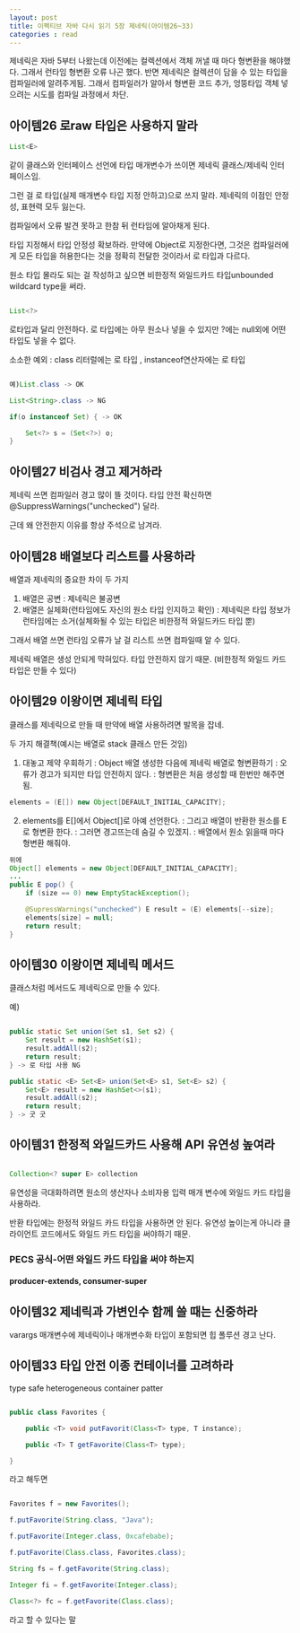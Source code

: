 ```yaml
---
layout: post
title: 이펙티브 자바 다시 읽기 5장 제네릭(아이템26~33)
categories : read
---
```

제네릭은 자바 5부터 나왔는데 이전에는 컬렉션에서 객체 꺼낼 때 마다 형변환을 해야했다. 그래서 런타임 형변환 오류 나곤 했다. 반면 제네릭은 컬렉션이 담을 수 있는 타입을 컴파일러에 알려주게됨. 그래서 컴파일러가 알아서 형변환 코드 추가, 엉뚱타입 객체 넣으려는 시도를 컴파일 과정에서 차단.

## 아이템26 로raw 타입은 사용하지 말라

~~~java
List<E>
~~~
같이 클래스와 인터페이스 선언에 타입 매개변수가 쓰이면 제네릭 클래스/제네릭 인터페이스임.

그런 걸 로 타입(실제 매개변수 타입 지정 안하고)으로 쓰지 말라. 제네릭의 이점인 안정성, 표현력 모두 잃는다. 

컴파일에서 오류 발견 못하고 한참 뒤 런타임에 알아채게 된다. 

타입 지정해서 타입 안정성 확보하라. 만약에 Object로 지정한다면, 그것은 컴파일러에게 모든 타입을 허용한다는 것을 정확히 전달한 것이라서 로 타입과 다르다.

원소 타입 몰라도 되는 걸 작성하고 싶으면 비한정적 와일드카드 타입unbounded wildcard type을 써라.

~~~java

List<?>

~~~

로타입과 달리 안전하다. 로 타입에는 아무 원소나 넣을 수 있지만 ?에는 null외에 어떤 타입도 넣을 수 없다.

소소한 예외
: class 리터럴에는 로 타입 , instanceof연산자에는 로 타입

~~~java

예)List.class -> OK

List<String>.class -> NG

if(o instanceof Set) { -> OK

    Set<?> s = (Set<?>) o;
}
~~~

## 아이템27 비검사 경고 제거하라

제네릭 쓰면 컴파일러 경고 많이 뜰 것이다. 타입 안전 확신하면 @SuppressWarnings("unchecked") 달라.

근데 왜 안전한지 이유를 항상 주석으로 남겨라.

## 아이템28 배열보다 리스트를 사용하라

배열과 제네릭의 중요한 차이 두 가지

1. 배열은 공변
: 제네릭은 불공변
2. 배열은 실체화(런타임에도 자신의 원소 타입 인지하고 확인)
: 제네릭은 타입 정보가 런타임에는 소거(실체화될 수 있는 타입은 비한정적 와일드카드 타입 뿐)

그래서 배열 쓰면 런타임 오류가 날 걸 리스트 쓰면 컴파일때 알 수 있다.

제네릭 배열은 생성 안되게 막혀있다. 타입 안전하지 않기 때문. (비한정적 와일드 카드 타입은 만들 수 있다)

## 아이템29 이왕이면 제네릭 타입

클래스를 제네릭으로 만들 때 만약에 배열 사용하려면 발목을 잡네.

두 가지 해결책(예시는 배열로 stack 클래스 만든 것임)

1. 대놓고 제약 우회하기
: Object 배열 생성한 다음에 제네릭 배열로 형변환하기
: 오류가 경고가 되지만 타입 안전하지 않다.
: 형변환은 처음 생성할 때 한번만 해주면 됨.

~~~java
elements = (E[]) new Object[DEFAULT_INITIAL_CAPACITY];
~~~

2. elements를 E[]에서 Object[]로 아예 선언한다.
: 그리고 배열이 반환한 원소를 E로 형변환 한다.
: 그러면 경고뜨는데 숨길 수 있겠지.
: 배열에서 원소 읽을때 마다 형변환 해줘야.

~~~java
위에
Object[] elements = new Object[DEFAULT_INITIAL_CAPACITY];
...
public E pop() {
    if (size == 0) new EmptyStackException();

    @SupressWarnings("unchecked") E result = (E) elements[--size];
    elements[size] = null;
    return result;
}
~~~


## 아이템30 이왕이면 제네릭 메서드

클래스처럼 메서드도 제네릭으로 만들 수 있다. 

예)
~~~java

public static Set union(Set s1, Set s2) {
    Set result = new HashSet(s1);
    result.addAll(s2);
    return result;
} -> 로 타입 사용 NG

public static <E> Set<E> union(Set<E> s1, Set<E> s2) {
    Set<E> result = new HashSet<>(s1);
    result.addAll(s2);
    return result;
} -> 굿 굿

~~~

## 아이템31 한정적 와일드카드 사용해 API 유연성 높여라

~~~java

Collection<? super E> collection 
~~~

유연성을 극대화하려면 원소의 생산자나 소비자용 입력 매개 변수에 와일드 카드 타입을 사용하라.

반환 타입에는 한정적 와일드 카드 타입을 사용하면 안 된다. 유연성 높이는게 아니라 클라이언트 코드에서도 와일드 카드 타입을 써야하기 때문.

### PECS 공식-어떤 와일드 카드 타입을 써야 하는지
#### producer-extends, consumer-super

## 아이템32 제네릭과 가변인수 함께 쓸 때는 신중하라

varargs 매개변수에 제네릭이나 매개변수화 타입이 포함되면 힙 폴루션 경고 난다. 

## 아이템33 타입 안전 이종 컨테이너를 고려하라

type safe heterogeneous container patter

~~~java

public class Favorites {

    public <T> void putFavorit(Class<T> type, T instance);

    public <T> T getFavorite(Class<T> type);

}

~~~
라고 해두면

~~~java

Favorites f = new Favorites();

f.putFavorite(String.class, "Java");

f.putFavorite(Integer.class, 0xcafebabe);

f.putFavorite(Class.class, Favorites.class);

String fs = f.getFavorite(String.class);

Integer fi = f.getFavorite(Integer.class);

Class<?> fc = f.getFavorite(Class.class);

~~~
라고 할 수 있다는 말






